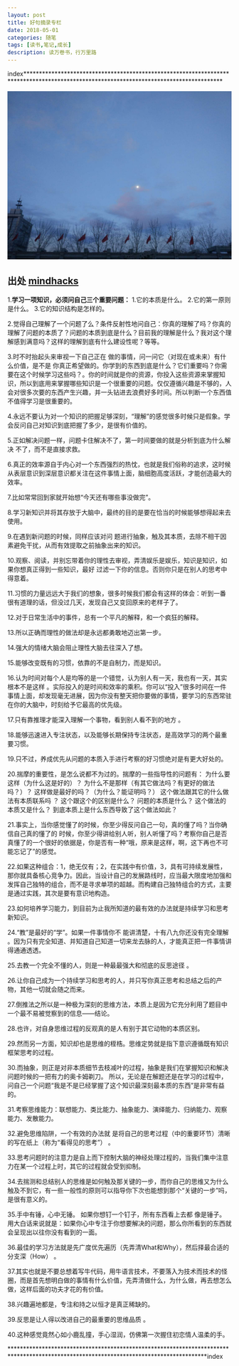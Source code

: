 ```yaml
---
layout: post
title: 好句摘录专栏
date: 2018-05-01
categories: 随笔
tags: [读书,笔记,成长]
description: 读万卷书，行万里路
---
```


index***************************************************************************************************************************************

![这里写图片描述](/images/blog/wangjing_morning_moon.jpg)

## 出处   [mindhacks](http://mindhacks.cn/)

1.**学习一项知识，必须问自己三个重要问题：**
1.它的本质是什么。
2.它的第一原则是什么。
3.它的知识结构是怎样的。

2.觉得自己理解了一个问题了么？条件反射性地问自己：你真的理解了吗？你真的理解了问题的本质了？问题的本质到底是什么？目前我的理解是什么？我对这个理解感到满意吗？这样的理解到底有什么建设性呢？等等。 

3.时不时抬起头来审视一下自己正在 做的事情，问一问它（对现在或未来）有什么价值，是不是 你真正希望做的。你学到的东西到底是什么？它们重要吗？你需要在这个时候学习这些吗？。你的时间就是你的资源，你投入这些资源来掌握知识，所以到底用来掌握哪些知识是一个很重要的问题。仅仅遵循兴趣是不够的，人会对很多次要的东西产生兴趣，并一头钻进去浪费好多时间。所以判断一个东西值不值得学习是很重要的。 

4.永远不要认为对一个知识的把握足够深刻，“理解”的感觉很多时候只是假象。学会反问自己对知识到底把握了多少，是很有价值的。 

5.正如解决问题一样，问题卡住解决不了，第一时间要做的就是分析到底为什么解决 不了，而不是直接求救。 

6.真正的效率源自于内心对一个东西强烈的热忱，也就是我们俗称的追求，这时候从表层意识到深层意识都关注在这件事情上面，脑细胞高度活跃，才能创造最大的效率。 

7.比如常常回到家就开始想“今天还有哪些事没做完”。

8.学习新知识并将其存放于大脑中，最终的目的是要在恰当的时候能够想得起来去使用。 

9.在遇到新问题的时候，同样应该对问 题进行抽象，触及其本质，去除不相干因素避免干扰，从而有效提取之前抽象出来的知识。 

10.观察、阅读，并别忘带着你的理性去审视，弄清娱乐是娱乐，知识是知识，如果你想真正得到一些知识，最好 过滤一下你的信息。否则你只是在别人的思考中得意着。 

11.习惯的力量远远大于我们的想象，很多时候我们都会有这样的体会：听到一番很有道理的话，但没过几天，发现自己又变回原来的老样子了。 

12.对于日常生活中的事件，总有一个平凡的解释，和一个疯狂的解释。 

13.所以正确而理性的做法却是永远都勇敢地迈出第一步。 

14.强大的情绪大脑会阻止理性大脑去往深入了想。 

15.能够改变既有的习惯，依靠的不是自制力，而是知识。 

16.认为时间对每个人是均等的是一个错觉，认为别人有一天，我也有一天，其实根本不是这样 。实际投入的是时间和效率的乘积。你可以“投入”很多时间在一件事情上面，却发现毫无进展，因为你没有整天把你要做的事情，要学习的东西常驻在你的大脑中，时刻给予它最高的优先级。

17.只有靠推理才能深入理解一个事物，看到别人看不到的地方 。

18.能够迅速进入专注状态，以及能够长期保持专注状态，是高效学习的两个最重要习惯。 

19.只不过，养成优先从问题的本质入手进行考察的好习惯绝对是有更大好处的。

20.揣摩的重要性，是怎么说都不为过的。揣摩的一些指导性的问题有：
为什么要这样（为什么这是好的）？
为什么不是那样（有其它做法吗？有更好的做法吗？）？
这样做是最好的吗？（为什么？能证明吗？） 
这个做法跟其它的什么做法有本质联系吗 ？
这个跟这个的区别是什么？
问题的本质是什么？
这个做法的本质又是什么？
到底本质上是什么东西导致了这个做法如此？

21.事实上，当你感觉懂了的时候，你至少得反问自己一句，真的懂了吗？当你确信自己真的懂了的 时候，你至少得讲给别人听，别人听懂了吗？考察你自己是否真懂了的一个很好的依据是，你是否有一种“哦，原来是这样，啊，这下再也不可能忘记了”的感觉。 

22.如果这种组合：1，绝无仅有；2，在实践中有价值，3，具有可持续发展性，那你就具备核心竞争力。因此，当设计自己的发展路线时，应当最大限度地加强和发挥自己独特的组合，而不是寻求单项的超越。而构建自己独特组合的方式，主要是通过实践，其次是要有意识地构造。 

23.如何培养学习能力，到目前为止我所知道的最有效的办法就是持续学习和思考新知识。 

24.“教”是最好的“学”。如果一件事情你不 能讲清楚，十有八九你还没有完全理解 。因为只有完全知道、并知道自己知道一切来龙去脉的人，才能真正把一件事情讲得通通透透。 

25.去教一个完全不懂的人，则是一种最最强大和彻底的反思途径 。

26.让你自己成为一个持续学习和思考的人，并只写你真正思考和总结之后的产物，其他一切就会随之而来。 

27.倒推法之所以是一种极为深刻的思维方法，本质上是因为它充分利用了题目中一个最不易被觉察到的信息——结论。 

28.也许，对自身思维过程的反观真的是人有别于其它动物的本质区别。

29.然而另一方面，知识却也是思维的桎梏。思维定势就是指下意识遵循既有知识框架思考的过程。 

30.而抽象，则正是对非本质细节去枝减叶的过程，抽象是我们在掌握知识和解决问题时候的一把有力的奥卡姆剃刀。 所以，无论是在解题还是在学习的过程中，问自己一个问题“我是不是已经掌握了这个知识最深刻最本质的东西”是非常有益的。 

31.考察思维能力：联想能力、类比能力、抽象能力、演绎能力、归纳能力、观察能力、发散能力。

32.避免思维陷阱，一个有效的办法就 是将自己的思考过程（中的重要环节）清晰的写在纸上（称为“看得见的思考”） 。

33.思考问题时的注意力是自上而下控制大脑的神经处理过程的，当我们集中注意力在某一个过程上时，其它的过程就会受到抑制。 

34.去揣测和总结别人的思维是如何触及那关键的一步，而你自己的思维又为什么触及不到它，有一些一般性的原则可以指导你下次也能想到那个“关键的一步”吗，是很有意义的。 

35.手中有锤，心中无锤。 如果你想钉一个钉子，所有东西看上去都 像是锤子。用大白话来说就是：如果你心中专注于你想要解决的问题，那么你所看到的东西就会呈现出以往你没有看到的一面。 

36.最佳的学习方法就是先广度优先遍历（先弄清What和Why），然后择最合适的分支深（How） 。

37.其实也就是不要总想着写牛代码，用牛语言技术，不要落入为技术而技术的怪圈，而是首先想明白做的事情有什么价值，先弄清做什么，为什么做，再去想怎么做，这样后面的功夫才花的有价值。 

38.兴趣遍地都是，专注和持之以恒才是真正稀缺的。 

39.反思是让人得以改进自己的最重要的思维品质 。

40.这种感觉竟然心如小鹿乱撞，手心湿润，仿佛第一次握住初恋情人温柔的手。 

  ***************************************************************************************************************************************index

